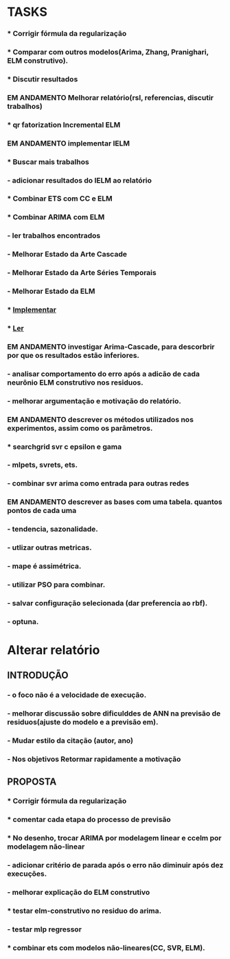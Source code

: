 # TASKS
### * Corrigir fórmula da regularização
### * Comparar com outros modelos(Arima, Zhang, Pranighari, ELM construtivo).
### * Discutir resultados
### EM ANDAMENTO Melhorar relatório(rsl, referencias, discutir trabalhos)
### * qr fatorization Incremental ELM
### EM ANDAMENTO implementar IELM
### * Buscar mais trabalhos
### - adicionar resultados do IELM ao relatório
### * Combinar ETS com CC e ELM
### * Combinar ARIMA com ELM
### - ler trabalhos encontrados
### - Melhorar Estado da Arte Cascade
### - Melhorar Estado da Arte Séries Temporais
### - Melhorar Estado da ELM
### * [Implementar](https://link.springer.com/article/10.1007/s11063-020-10294-9)
### * [Ler](https://www.sciencedirect.com/science/article/abs/pii/S0950705119301327?via%3Dihub)
### EM ANDAMENTO investigar Arima-Cascade, para descorbrir por que os resultados estão inferiores.
### - analisar comportamento do erro após a adicão de cada neurônio ELM construtivo nos residuos.
### - melhorar argumentação e motivação do relatório.
### EM ANDAMENTO descrever os métodos utilizados nos experimentos, assim como os parâmetros.
### * searchgrid svr c epsilon e gama
### - mlpets, svrets, ets.
### - combinar svr arima como entrada para outras redes
### EM ANDAMENTO descrever as bases com uma tabela. quantos pontos de cada uma
### - tendencia, sazonalidade.
### - utlizar outras metricas.
### - mape é assimétrica.
### - utilizar PSO para combinar.
### - salvar configuração selecionada (dar preferencia ao rbf).
### - optuna.
 
# Alterar relatório
## INTRODUÇÃO
### - o foco não é a velocidade de execução.
### - melhorar discussão sobre dificulddes de ANN na previsão de residuos(ajuste do modelo e a previsão em).
### - Mudar estilo da citação (autor, ano)
### - Nos objetivos Retormar rapidamente a motivação

## PROPOSTA
### * Corrigir fórmula da regularização
### * comentar cada etapa do processo de previsão
### * No desenho, trocar ARIMA por modelagem linear e ccelm por modelagem não-linear
### - adicionar critério  de parada após o erro não diminuir após dez execuções.
### - melhorar explicação do ELM construtivo
### * testar elm-construtivo no residuo do arima.
### - testar mlp regressor
### * combinar ets com modelos não-lineares(CC, SVR, ELM).
